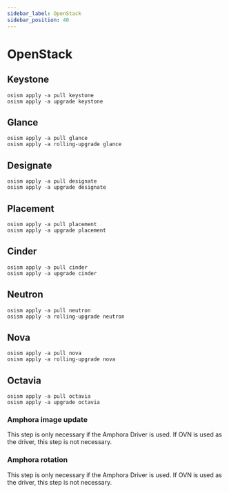 ```yaml
---
sidebar_label: OpenStack
sidebar_position: 40
---
```


# OpenStack

## Keystone

```
osism apply -a pull keystone
osism apply -a upgrade keystone
```

## Glance

```
osism apply -a pull glance
osism apply -a rolling-upgrade glance
```

## Designate

```
osism apply -a pull designate
osism apply -a upgrade designate
```

## Placement

```
osism apply -a pull placement
osism apply -a upgrade placement
```

## Cinder

```
osism apply -a pull cinder
osism apply -a upgrade cinder
```

## Neutron

```
osism apply -a pull neutron
osism apply -a rolling-upgrade neutron
```

## Nova

```
osism apply -a pull nova
osism apply -a rolling-upgrade nova
```

## Octavia

```
osism apply -a pull octavia
osism apply -a upgrade octavia
```

### Amphora image update

This step is only necessary if the Amphora Driver is used. If OVN is used as the driver,
this step is not necessary.

### Amphora rotation

This step is only necessary if the Amphora Driver is used. If OVN is used as the driver,
this step is not necessary.
